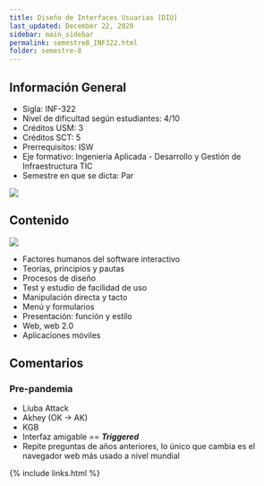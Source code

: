 ```yaml
---
title: Diseño de Interfaces Usuarias [DIU]
last_updated: December 22, 2020
sidebar: main_sidebar
permalink: semestre8_INF322.html
folder: semestre-8
---
```


## Información General

- Sigla: INF-322
- Nivel de dificultad según estudiantes: 4/10
- Créditos USM: 3
- Créditos SCT: 5
- Prerrequisitos: ISW
- Eje formativo: Ingeniería Aplicada - Desarrollo y Gestión de Infraestructura TIC
- Semestre en que se dicta: Par

<img id="right-img" src="{{ site.baseurl }}/images/semestre-8/diu1.jpg">

## Contenido

<img id="right-img" src="{{ site.baseurl }}/images/semestre-8/diu2.png">

- Factores humanos del software interactivo
- Teorías, principios y pautas
- Procesos de diseño
- Test y estudio de facilidad de uso
- Manipulación directa y tacto
- Menú y formularios
- Presentación: función y estilo
- Web, web 2.0
- Aplicaciones móviles

## Comentarios

### Pre-pandemia

- Liuba Attack
- Akhey (OK -> AK)
- KGB
- Interfaz amigable == ***Triggered***
- Repite preguntas de años anteriores, lo único que cambia es el navegador web más usado a nivel mundial

{% include links.html %}
